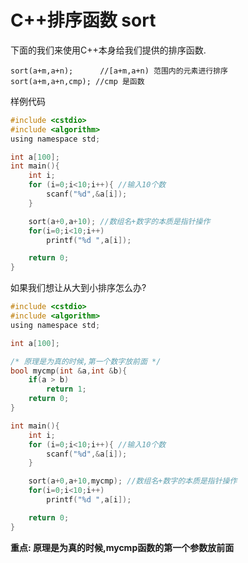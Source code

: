 # C++排序函数 sort


下面的我们来使用C++本身给我们提供的排序函数.

```
sort(a+m,a+n);      //[a+m,a+n) 范围内的元素进行排序
sort(a+m,a+n,cmp); //cmp 是函数
```


样例代码

```c
#include <cstdio>
#include <algorithm>
using namespace std;

int a[100];
int main(){
    int i;
    for (i=0;i<10;i++){ //输入10个数
        scanf("%d",&a[i]);
    }

    sort(a+0,a+10); //数组名+数字的本质是指针操作
    for(i=0;i<10;i++)
        printf("%d ",a[i]);

    return 0;
}
```


如果我们想让从大到小排序怎么办?

```c
#include <cstdio>
#include <algorithm>
using namespace std;

int a[100];

/* 原理是为真的时候,第一个数字放前面 */
bool mycmp(int &a,int &b){ 
    if(a > b)
        return 1;
    return 0;
}

int main(){
    int i;
    for (i=0;i<10;i++){ //输入10个数
        scanf("%d",&a[i]);
    }

    sort(a+0,a+10,mycmp); //数组名+数字的本质是指针操作
    for(i=0;i<10;i++)
        printf("%d ",a[i]);

    return 0;
}
```

**重点: 原理是为真的时候,mycmp函数的第一个参数放前面**
